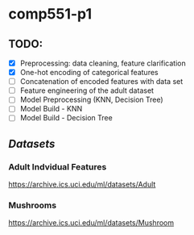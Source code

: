 # comp551-p1

## TODO:
- [x] Preprocessing: data cleaning, feature clarification
- [x] One-hot encoding of categorical features
- [ ] Concatenation of encoded features with data set
- [ ] Feature engineering of the adult dataset
- [ ] Model Preprocessing (KNN, Decision Tree)
- [ ] Model Build - KNN
- [ ] Model Build - Decision Tree

## *Datasets*
### Adult Indvidual Features
https://archive.ics.uci.edu/ml/datasets/Adult

### Mushrooms
https://archive.ics.uci.edu/ml/datasets/Mushroom
